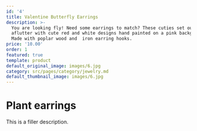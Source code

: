 ```yaml
---
id: '4'
title: Valentine Butterfly Earrings
description: >-
  You are looking fly! Need some earrings to match? These cuties set our hearts
  aflutter with cute red and white designs hand painted on a pink background. 
  Made with poplar wood and  iron earring hooks.
price: '10.00'
order: 1
featured: true
template: product
default_original_image: images/6.jpg
category: src/pages/category/jewelry.md
default_thumbnail_image: images/6.jpg
---
```

# Plant earrings

This is a filler description.
